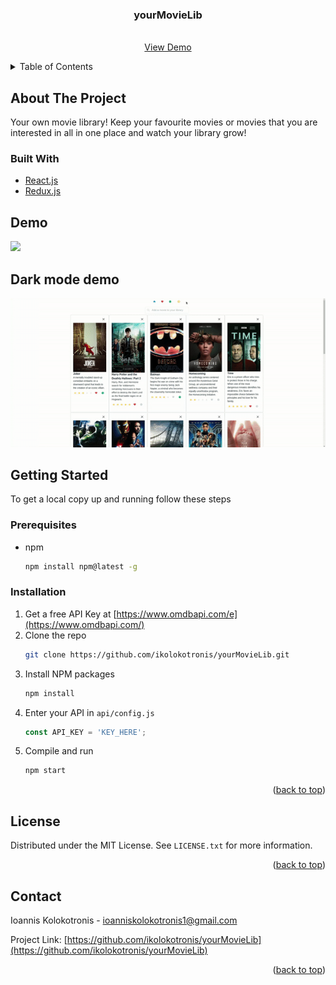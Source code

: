 <div id="top"></div>

<h3 align="center">yourMovieLib</h3>

  <p align="center">
    <br />
    <a href="#demo">View Demo</a>
  </p>
</div>



<!-- TABLE OF CONTENTS -->
<details>
  <summary>Table of Contents</summary>
  <ol>
    <li>
      <a href="#about-the-project">About The Project</a>
      <ul>
        <li><a href="#built-with">Built With</a></li>
      </ul>
    </li>
    <li>
      <a href="#getting-started">Getting Started</a>
      <ul>
        <li><a href="#prerequisites">Prerequisites</a></li>
        <li><a href="#installation">Installation</a></li>
      </ul>
    </li>
    <li><a href="#license">License</a></li>
    <li><a href="#contact">Contact</a></li>
  </ol>
</details>



<!-- ABOUT THE PROJECT -->
## About The Project

Your own movie library! Keep your favourite movies or movies that you are interested in all in one place and watch your library grow!

### Built With

* [React.js](https://reactjs.org/)
* [Redux.js](https://redux.js.org/)


## Demo

![](public/gifs/app-demo.gif)

## Dark mode demo 

![](public/gifs/dark-mode-demo.gif)

<!-- GETTING STARTED -->
## Getting Started

To get a local copy up and running follow these steps

### Prerequisites

* npm
  ```sh
  npm install npm@latest -g
  ```
### Installation

1. Get a free API Key at [https://www.omdbapi.com/e](https://www.omdbapi.com/)
2. Clone the repo
   ```sh
   git clone https://github.com/ikolokotronis/yourMovieLib.git
   ```
3. Install NPM packages
   ```sh
   npm install
   ```
4. Enter your API in `api/config.js`
   ```js
   const API_KEY = 'KEY_HERE';
   ```
5. Compile and run   
   ```js
   npm start
   ```

<p align="right">(<a href="#top">back to top</a>)</p>



<!-- LICENSE -->
## License

Distributed under the MIT License. See `LICENSE.txt` for more information.

<p align="right">(<a href="#top">back to top</a>)</p>



<!-- CONTACT -->

## Contact
Ioannis Kolokotronis - ioanniskolokotronis1@gmail.com

Project Link: [https://github.com/ikolokotronis/yourMovieLib](https://github.com/ikolokotronis/yourMovieLib)

<p align="right">(<a href="#top">back to top</a>)</p>
